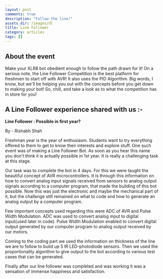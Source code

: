 ```yaml
---
layout: post
comments: true
description: "Follow the line!"
assets_dir: /images/dl
title: Line Follower
category: articles
tags: []
---
```


## About the event

Make your XLR8 bot obedient enough to follow the path drawn for it! 
On a serious note, the Line Follower Competition is the best platform for freshmen to start off with AVR! It also uses the PID Algorithm. Big words, I know, but we'll be helping you out with the concepts before you get down to making your bot! So, chill, and take a look as to what the competition has in store for you!


## A Line Follower experience shared with us :-
__Line Follower : Possible in first year?__  

By - Rishabh Shah


Freshman year is the year of enthusiasm. Students want to try everything offered to them to get to know their interests and explore stuff. One such event was of making a Line Follower Bot. As soon as you hear this name you don't think it is actually possible in 1st year. It is really a challenging task at this stage.

Our task was to complete the bot in 4 days. For this we were taught the beautiful concept of AVR microcontrollers. It is through this information on how to convert analog input signals received from sensors to analog output signals according to a computer program, that made the building of this bot possible. Now this was just the electronic and maybe the mechanical part of it, but the challenge still remained on what to code and how to generate an analog output by a computer program.

Few important concepts used regarding this were ADC of AVR and Pulse Width Modulation. ADC was used to convert analog input to digital input(used later in code). Pulse Width Modulation enabled to convert digital output generated by our computer program to analog output received by our motors.

Coming to the coding part we used the information on thickness of the line we are to follow to build up 5 IR LED-photodiode sensors. Then we used the proportionality algorithm to give output to the bot according to various test cases that can be generated.

Finally after our line follower was completed and was working it was a sensation of immense happiness and satisfaction.

